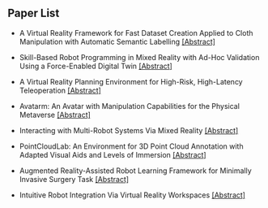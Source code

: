 ## Paper List

- A Virtual Reality Framework for Fast Dataset Creation Applied to Cloth Manipulation with Automatic Semantic Labelling
[[Abstract]](https://events.infovaya.com/presentation?id=94739)

- Skill-Based Robot Programming in Mixed Reality with Ad-Hoc Validation Using a Force-Enabled Digital Twin
[[Abstract]](https://events.infovaya.com/presentation?id=94742)

- A Virtual Reality Planning Environment for High-Risk, High-Latency Teleoperation
[[Abstract]](https://events.infovaya.com/presentation?id=94745)

- Avatarm: An Avatar with Manipulation Capabilities for the Physical Metaverse
[[Abstract]](https://events.infovaya.com/presentation?id=94748)

- Interacting with Multi-Robot Systems Via Mixed Reality
[[Abstract]](https://events.infovaya.com/presentation?id=94751)

- PointCloudLab: An Environment for 3D Point Cloud Annotation with Adapted Visual Aids and Levels of Immersion
[[Abstract]](https://events.infovaya.com/presentation?id=94754)

- Augmented Reality-Assisted Robot Learning Framework for Minimally Invasive Surgery Task
[[Abstract]](https://events.infovaya.com/presentation?id=94757)

- Intuitive Robot Integration Via Virtual Reality Workspaces
[[Abstract]](https://events.infovaya.com/presentation?id=94760)

